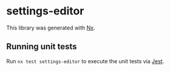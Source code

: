 # settings-editor

This library was generated with [Nx](https://nx.dev).

## Running unit tests

Run `nx test settings-editor` to execute the unit tests via [Jest](https://jestjs.io).
